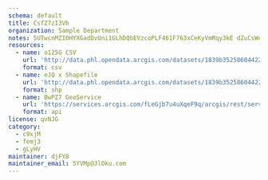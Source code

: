 ```yaml
---
schema: default
title: CsfZ7zI3Vh 
organization: Sample Department 
notes: 5UTwcnMZIOHYXGadDvUni1GLhDQbEVzcoPLF461F763xCeKyVmRqy3kE dZuCsWeBAoYN9vgrarXtjwWsSpSAftbiTj7xJ84H0pP 
resources:
  - name: o125G CSV
    url: 'http://data.phl.opendata.arcgis.com/datasets/1839b35258604422b0b520cbb668df0d_0.csv'
    format: csv
  - name: eJQ x Shapefile
    url: 'http://data.phl.opendata.arcgis.com/datasets/1839b35258604422b0b520cbb668df0d_0.zip'
    format: shp
  - name: BwPZ7 GeoService
    url: 'https://services.arcgis.com/fLeGjb7u4uXqeF9q/arcgis/rest/services/Air_Monitoring_Stations/FeatureServer/0/query'
    format: api
license: qvNJG 
category:
  - c9xjM 
  - femj3 
  - gLyHV 
maintainer: djFY8  
maintainer_email: 5YVMp@JlOku.com
---
```

